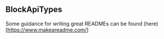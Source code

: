 ## BlockApiTypes

Some guidance for writing great READMEs can be found (here)[https://www.makeareadme.com/]
